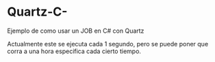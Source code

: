 # Quartz-C-
Ejemplo de como usar un JOB en C# con Quartz


Actualmente este se ejecuta cada 1 segundo, pero se puede poner que corra a una hora especifica cada cierto tiempo.
